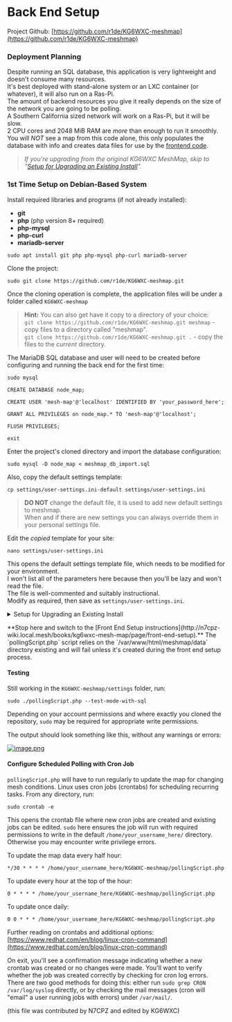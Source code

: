 # Back End Setup

Project Github: [https://github.com/r1de/KG6WXC-meshmap](https://github.com/r1de/KG6WXC-meshmap)

### Deployment Planning

Despite running an SQL database, this application is very lightweight and doesn't consume many resources.  
It's best deployed with stand-alone system or an LXC container (or whatever), it will also run on a Ras-Pi.  
The amount of backend resources you give it really depends on the size of the network you are going to be polling.  
A Southern California sized network will work on a Ras-Pi, but it will be slow.  
2 CPU cores and 2048 MiB RAM are _more_ than enough to run it smoothly.  
You will *NOT* see a map from this code alone, this only populates the database with info and creates data files for use by the [frontend code](https://github.com/r1de/KG6WXC-meshmap-webpage).


>*If you're upgrading from the original KG6WXC MeshMap, skip to "[Setup for Upgrading an Existing Install](#setup-for-existing-install)".*


### 1st Time Setup on Debian-Based System

Install required libraries and programs (if not already installed):
- **git**
- **php** (php version 8+ required)
- **php-mysql**
- **php-curl**
- **mariadb-server**
    
```
sudo apt install git php php-mysql php-curl mariadb-server
```  

Clone the project:  
```
sudo git clone https://github.com/r1de/KG6WXC-meshmap.git
```  
Once the cloning operation is complete, the application files will be under a folder called `KG6WXC-meshmap`

>**Hint:** You can also get have it copy to a directory of your choice:  
>`git clone https://github.com/r1de/KG6WXC-meshmap.git meshmap` - copy files to a directory called "meshmap".  
>`git clone https://github.com/r1de/KG6WXC-meshmap.git .` - copy the files to the _current_ directory.

The MariaDB SQL database and user will need to be created before configuring and running the back end for the first time:  
```
sudo mysql
```  
```
CREATE DATABASE node_map;
```  
```
CREATE USER 'mesh-map'@'localhost' IDENTIFIED BY 'your_password_here';
```  
```
GRANT ALL PRIVILEGES on node_map.* TO 'mesh-map'@'localhost';
```  
```
FLUSH PRIVILEGES;
```  
```
exit
```  

Enter the project's cloned directory and import the database configuration:  
```
sudo mysql -D node_map < meshmap_db_import.sql
```

Also, copy the default settings template:  
```
cp settings/user-settings.ini-default settings/user-settings.ini
```
>**DO NOT** change the default file, it is used to add new default settings to meshmap.  
>When and if there are new settings you can always override them in your personal settings file.

Edit the _copied_ template for your site:  
```
nano settings/user-settings.ini
```  
This opens the default settings template file, which needs to be modified for your environment.  
I won't list all of the parameters here because then you'll be lazy and won't read the file.  
The file is well-commented and suitably instructional.  
Modify as required, then save as `settings/user-settings.ini`.


</details><details id="bkmrk-setup-for-upgrading-"><summary>Setup for Upgrading an Existing Install</summary>

#### Setup for Existing Install

If you have been running this code and you have errors about things missing in the Database, run the following command with the update file:

```
sudo mysql -D node_map < meshmap_db_update.sql
```
</details>

<p class="callout warning">**Stop here and switch to the [Front End Setup instructions](http://n7cpz-wiki.local.mesh/books/kg6wxc-mesh-map/page/front-end-setup).** The `pollingScript.php` script relies on the `/var/www/html/meshmap/data` directory existing and will fail unless it's created during the front end setup process.</p>

#### Testing

Still working in the `KG6WXC-meshmap/settings` folder, run:

```
sudo ./pollingScript.php --test-mode-with-sql
```

Depending on your account permissions and where exactly you cloned the repository, `sudo` may be required for appropriate write permissions.

The output should look something like this, without any warnings or errors:

[![image.png](http://n7cpz-wiki.local.mesh/uploads/images/gallery/2025-02/scaled-1680-/0FFimage.png)](http://n7cpz-wiki.local.mesh/uploads/images/gallery/2025-02/0FFimage.png)

#### Configure Scheduled Polling with Cron Job

`pollingScript.php` will have to run regularly to update the map for changing mesh conditions. Linux uses cron jobs (crontabs) for scheduling recurring tasks. From any directory, run:

```
sudo crontab -e
```

This opens the crontab file where new cron jobs are created and existing jobs can be edited. `sudo` here ensures the job will run with required permissions to write in the default `/home/your_username_here/` directory. Otherwise you may encounter write privilege errors.

To update the map data every half hour:

```
*/30 * * * * /home/your_username_here/KG6WXC-meshmap/pollingScript.php
```

To update every hour at the top of the hour:

```
0 * * * * /home/your_username_here/KG6WXC-meshmap/pollingScript.php
```

To update once daily:

```
0 0 * * * /home/your_username_here/KG6WXC-meshmap/pollingScript.php
```

Further reading on crontabs and additional options: [https://www.redhat.com/en/blog/linux-cron-command](https://www.redhat.com/en/blog/linux-cron-command)

On exit, you'll see a confirmation message indicating whether a new crontab was created or no changes were made. You'll want to verify whether the job was created correctly by checking for cron log errors. There are two good methods for doing this: either run `sudo grep CRON /var/log/syslog` directly, or by checking the mail messages (cron will "email" a user running jobs with errors) under `/var/mail/`.

(this file was contributed by N7CPZ and edited by KG6WXC)
